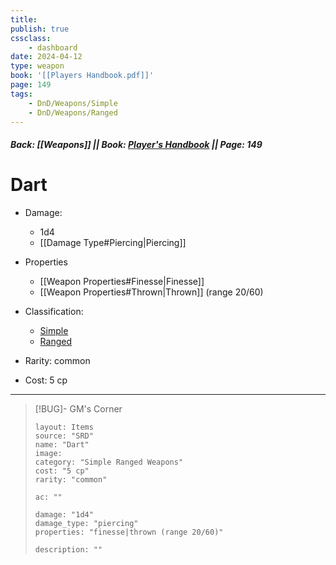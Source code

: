 ```yaml
---
title:
publish: true
cssclass:
    - dashboard
date: 2024-04-12
type: weapon
book: '[[Players Handbook.pdf]]'
page: 149
tags:
    - DnD/Weapons/Simple
    - DnD/Weapons/Ranged
---
```


##### Back: [[Weapons]] || Book: [Player's Handbook](https://drive.google.com/drive/folders/1O5bhpYizcIT5xxAoLOuzCRht_PVS7VSG?usp=sharing) || Page: 149

# Dart


- Damage:
    - 1d4
	- [[Damage Type#Piercing|Piercing]]
- Properties
    - [[Weapon Properties#Finesse|Finesse]]
    - [[Weapon Properties#Thrown|Thrown]] (range 20/60)

- Classification:
    - [Simple](https://benl0.github.io/The-Editors-Dungeon/tags/DnD/Weapons/Simple)
    - [Ranged](https://benl0.github.io/The-Editors-Dungeon/tags/DnD/Weapons/Ranged)
- Rarity: common
- Cost: 5 cp

> 

---

> [!BUG]- GM's Corner
>
> ```statblock
> layout: Items
> source: "SRD"
> name: "Dart"
> image: 
> category: "Simple Ranged Weapons"
> cost: "5 cp"
> rarity: "common"
>
> ac: ""
>
> damage: "1d4"
> damage_type: "piercing"
> properties: "finesse|thrown (range 20/60)"
>
> description: ""
> ```

